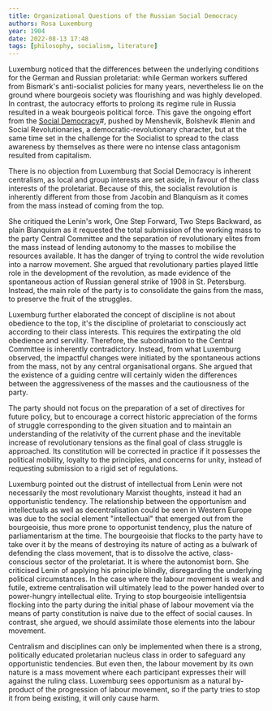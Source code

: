 ```yaml
---
title: Organizational Questions of the Russian Social Democracy
authors: Rosa Luxemburg
year: 1904
date: 2022-08-13 17:48
tags: [philosophy, socialism, literature]
---
```


Luxemburg noticed that the differences between the underlying conditions for the
German and Russian proletariat: while German workers suffered from Bismark's
anti-socialist policies for many years, nevertheless lie on the ground where
bourgeois society was flourishing and was highly developed. In contrast, the
autocracy efforts to prolong its regime rule in Russia resulted in a weak
bourgeois political force. This gave the ongoing effort from the [Social Democracy](../202204211120.md)#,
pushed by Menshevik, Bolshevik #lenin and Social Revolutionaries, a
democratic-revolutionary character, but at the same time set in the challenge
for the Socialist to spread to the class awareness by themselves as there were
no intense class antagonism resulted from capitalism.

There is no objection from Luxemburg that Social Democracy is inherent
centralism, as local and group interests are set aside, in favour of the class
interests of the proletariat. Because of this, the socialist revolution is
inherently different from those from Jacobin and Blanquism as it comes from the
mass instead of coming from the top.

She critiqued the Lenin's work, One Step Forward, Two Steps Backward, as plain
Blanquism as it requested the total submission of the working mass to the party
Central Committee and the separation of revolutionary elites from the mass
instead of lending autonomy to the masses to mobilise the resources available. It
has the danger of trying to control the wide revolution into a narrow movement.
She argued that revolutionary parties played little role in the development of
the revolution, as made evidence of the spontaneous action of Russian general
strike of 1908 in St. Petersburg. Instead, the main role of the party is to
consolidate the gains from the mass, to preserve the fruit of the struggles.

Luxemburg further elaborated the concept of discipline is not about obedience to
the top, it's the discipline of proletariat to consciously act according to
their class interests. This requires the extirpating the old obedience and
servility. Therefore, the subordination to the Central Committee is inherently
contradictory. Instead, from what Luxemburg observed, the impactful changes were
initiated by the spontaneous actions from the mass, not by any central
organisational organs. She argued that the existence of a guiding centre will
certainly widen the differences between the aggressiveness of the masses and the
cautiousness of the party.

The party should not focus on the preparation of a set of directives for future
policy, but to encourage a correct historic appreciation of the forms of
struggle corresponding to the given situation and to maintain an understanding
of the relativity of the current phase and the inevitable increase of
revolutionary tensions as the final goal of class struggle is approached. Its
constitution will be corrected in practice if it possesses the political
mobility, loyalty to the principles, and concerns for unity, instead of
requesting submission to a rigid set of regulations.

Luxemburg pointed out the distrust of intellectual from Lenin were not
necessarily the most revolutionary Marxist thoughts, instead it had an
opportunistic tendency. The relationship between the opportunism and
intellectuals as well as decentralisation could be seen in Western Europe was
due to the social element "intellectual" that emerged out from the bourgeoisie,
thus more prone to opportunist tendency, plus the nature of parliamentarism at
the time. The bourgeoisie that flocks to the party have to take over it by the
means of destroying its nature of acting as a bulwark of defending the class
movement, that is to dissolve the active, class-conscious sector of the
proletariat. It is where the autonomist born. She criticised Lenin of applying
his principle blindly, disregarding the underlying political circumstances. In
the case where the labour movement is weak and futile, extreme centralisation
will ultimately lead to the power handed over to power-hungry intellectual
elite. Trying to stop bourgeoisie intelligentsia flocking into the party during
the initial phase of labour movement via the means of party constitution is
naive due to the effect of social causes. In contrast, she argued, we should
assimilate those elements into the labour movement.

Centralism and disciplines can only be implemented when there is a strong,
politically educated proletarian nucleus class in order to safeguard any
opportunistic tendencies. But even then, the labour movement by its own nature
is a mass movement where each participant expresses their will against the
ruling class. Luxemburg sees opportunism as a natural by-product of the
progression of labour movement, so if the party tries to stop it from being
existing, it will only cause harm.
